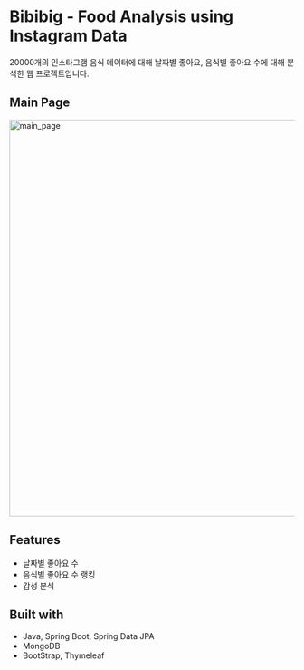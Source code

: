 # Bibibig - Food Analysis using Instagram Data

20000개의 인스타그램 음식 데이터에 대해 날짜별 좋아요, 음식별 좋아요 수에 대해  분석한 웹 프로젝트입니다.

## Main Page

<img width="700" alt="main_page" src="https://user-images.githubusercontent.com/66486860/121661334-1132ed00-cadf-11eb-80b0-46425246d62c.png">


## Features


- 날짜별 좋아요 수
- 음식별 좋아요 수 랭킹
- 감성 분석


## Built with
- Java, Spring Boot, Spring Data JPA
- MongoDB
- BootStrap, Thymeleaf
